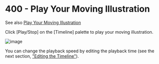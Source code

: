 # 400 - Play Your Moving Illustration

See also [Play Your Moving Illustration](https://tips.clip-studio.com/en-us/articles/528)

Click [Play/Stop] on the [Timeline] palette to play your moving illustration.

![image](https://github.com/vanHeemstraSystems/clip-studio-paint/assets/1499433/6420555d-30cb-420d-8f3d-1e6f241384c8)

You can change the playback speed by editing the playback time (see the next section, ["Editing the Timeline"](https://tips.clip-studio.com/en-us/articles/529)).
